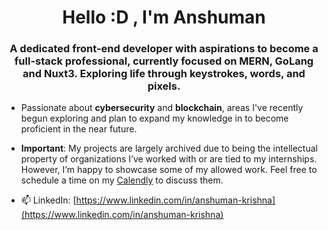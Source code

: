 <h1 align="center">Hello :D , I'm Anshuman</h1>
<h3 align="center">A dedicated front-end developer with aspirations to become a full-stack professional, currently focused on MERN, GoLang and Nuxt3. Exploring life through keystrokes, words, and pixels.</h3>

- Passionate about **cybersecurity** and **blockchain**, areas I've recently begun exploring and plan to expand my knowledge in to become proficient in the near future.

- **Important**: My projects are largely archived due to being the intellectual property of organizations I’ve worked with or are tied to my internships. However, I’m happy to showcase some of my allowed work. Feel free to schedule a time on my [Calendly](https://calendly.com/d/cpk7-8sz-cc6/30-minute-meeting) to discuss them.

- 📫 LinkedIn: [https://www.linkedin.com/in/anshuman-krishna](https://www.linkedin.com/in/anshuman-krishna)
